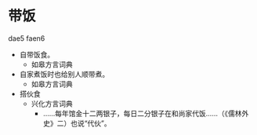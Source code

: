# 带饭
dae5 faen6
+ 自带饭食。
  * 如皋方言词典
+ 自家煮饭时也给别人顺带煮。
  * 如皋方言词典
+ 搭伙食
  * 兴化方言词典
    - ……每年馆金十二两银子，每日二分银子在和尚家代饭……（《儒林外史》二）也说“代伙”。
